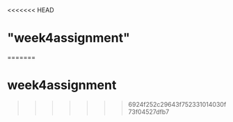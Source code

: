 <<<<<<< HEAD
# "week4assignment" 
=======
# week4assignment
>>>>>>> 6924f252c29643f752331014030f73f04527dfb7
